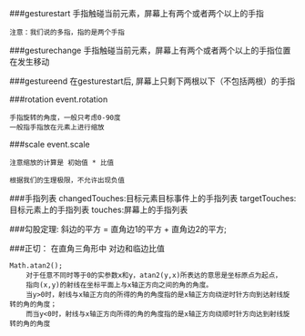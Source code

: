###gesturestart
	手指触碰当前元素，屏幕上有两个或者两个以上的手指
	
	注意：我们说的多指，指的是两个手指
	
###gesturechange
	手指触碰当前元素，屏幕上有两个或者两个以上的手指位置在发生移动

###gestureend
	在gesturestart后, 屏幕上只剩下两根以下（不包括两根）的手指

###rotation
	event.rotation
	
	手指旋转的角度，一般只考虑0-90度
	一般指手指放在元素上进行缩放

###scale
	event.scale
	
	注意缩放的计算是 初始值 * 比值
	
	根据我们的生理极限，不允许出现负值
	
###手指列表
	changedTouches:目标元素目标事件上的手指列表
	targetTouches:目标元素上的手指列表
	touches:屏幕上的手指列表

###勾股定理:
	斜边的平方 = 直角边1的平方 + 直角边2的平方; 

###正切：
	在直角三角形中 对边和临边比值

	Math.atan2();
		对于任意不同时等于0的实参数x和y，atan2(y,x)所表达的意思是坐标原点为起点，
		指向(x,y)的射线在坐标平面上与x轴正方向之间的角的角度。
		当y>0时，射线与x轴正方向的所得的角的角度指的是x轴正方向绕逆时针方向到达射线旋转的角的角度；
		而当y<0时，射线与x轴正方向所得的角的角度指的是x轴正方向绕顺时针方向达到射线旋转的角的角度


